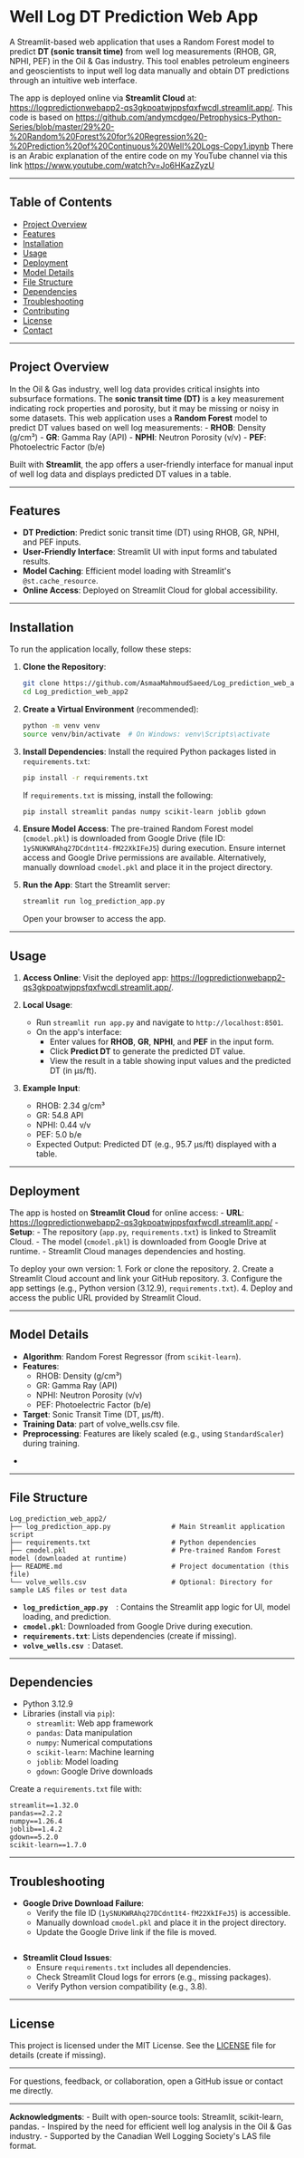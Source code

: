 # Well Log DT Prediction Web App

A Streamlit-based web application that uses a Random Forest
model to predict **DT (sonic transit time)** from well log measurements
(RHOB, GR, NPHI, PEF) in the Oil & Gas industry. This tool enables
petroleum engineers and geoscientists to input well log data manually
and obtain DT predictions through an intuitive web interface.

The app is deployed online via **Streamlit Cloud** at:
<https://logpredictionwebapp2-qs3gkpoatwjppsfqxfwcdl.streamlit.app/>.
This code is based on <https://github.com/andymcdgeo/Petrophysics-Python-Series/blob/master/29%20-%20Random%20Forest%20for%20Regression%20-%20Prediction%20of%20Continuous%20Well%20Logs-Copy1.ipynb>
There is an Arabic explanation of the entire code on my YouTube channel via this link
<https://www.youtube.com/watch?v=Jo6HKazZyzU>

------------------------------------------------------------------------

## Table of Contents

-   [Project Overview](#project-overview)
-   [Features](#features)
-   [Installation](#installation)
-   [Usage](#usage)
-   [Deployment](#deployment)
-   [Model Details](#model-details)
-   [File Structure](#file-structure)
-   [Dependencies](#dependencies)
-   [Troubleshooting](#troubleshooting)
-   [Contributing](#contributing)
-   [License](#license)
-   [Contact](#contact)

------------------------------------------------------------------------

## Project Overview

In the Oil & Gas industry, well log data provides critical insights into
subsurface formations. The **sonic transit time (DT)** is a key
measurement indicating rock properties and porosity, but it may be
missing or noisy in some datasets. This web application uses a
**Random Forest** model to predict DT values based on well
log measurements: - **RHOB**: Density (g/cm³) - **GR**: Gamma Ray
(API) - **NPHI**: Neutron Porosity (v/v) - **PEF**: Photoelectric Factor
(b/e)

Built with **Streamlit**, the app offers a user-friendly interface for
manual input of well log data and displays predicted DT values in a
table.

------------------------------------------------------------------------

## Features

-   **DT Prediction**: Predict sonic transit time (DT) using RHOB, GR,
    NPHI, and PEF inputs.
-   **User-Friendly Interface**: Streamlit UI with input forms and
    tabulated results.
-   **Model Caching**: Efficient model loading with Streamlit's
    `@st.cache_resource`.
-   **Online Access**: Deployed on Streamlit Cloud for global
    accessibility.
------------------------------------------------------------------------

## Installation

To run the application locally, follow these steps:

1.  **Clone the Repository**:

    ``` bash
    git clone https://github.com/AsmaaMahmoudSaeed/Log_prediction_web_app2.git
    cd Log_prediction_web_app2
    ```

2.  **Create a Virtual Environment** (recommended):

    ``` bash
    python -m venv venv
    source venv/bin/activate  # On Windows: venv\Scripts\activate
    ```

3.  **Install Dependencies**: Install the required Python packages
    listed in `requirements.txt`:

    ``` bash
    pip install -r requirements.txt
    ```

    If `requirements.txt` is missing, install the following:

    ``` bash
    pip install streamlit pandas numpy scikit-learn joblib gdown
    ```

4.  **Ensure Model Access**: The pre-trained Random Forest model
    (`cmodel.pkl`) is downloaded from Google Drive (file ID:
    `1ySNUKWRAhq27DCdnt1t4-fM22XkIFeJ5`) during execution. Ensure
    internet access and Google Drive permissions are available.
    Alternatively, manually download `cmodel.pkl` and place it in the
    project directory.

5.  **Run the App**: Start the Streamlit server:

    ``` bash
    streamlit run log_prediction_app.py
    ```

    Open your browser  to access the app.

------------------------------------------------------------------------

## Usage

1.  **Access Online**: Visit the deployed app:
    <https://logpredictionwebapp2-qs3gkpoatwjppsfqxfwcdl.streamlit.app/>.

2.  **Local Usage**:

    -   Run `streamlit run app.py` and navigate to
        `http://localhost:8501`.
    -   On the app's interface:
        -   Enter values for **RHOB**, **GR**, **NPHI**, and **PEF** in
            the input form.
        -   Click **Predict DT** to generate the predicted DT value.
        -   View the result in a table showing input values and the
            predicted DT (in µs/ft).

3.  **Example Input**:

    -   RHOB: 2.34 g/cm³
    -   GR: 54.8 API
    -   NPHI: 0.44 v/v
    -   PEF: 5.0 b/e
    -   Expected Output: Predicted DT (e.g., 95.7 µs/ft) displayed with
        a table.


------------------------------------------------------------------------

## Deployment

The app is hosted on **Streamlit Cloud** for online access: - **URL**:
<https://logpredictionwebapp2-qs3gkpoatwjppsfqxfwcdl.streamlit.app/> -
**Setup**: - The repository (`app.py`, `requirements.txt`) is linked to
Streamlit Cloud. - The model (`cmodel.pkl`) is downloaded from Google
Drive at runtime. - Streamlit Cloud manages dependencies and hosting.

To deploy your own version: 1. Fork or clone the repository. 2. Create a
Streamlit Cloud account and link your GitHub repository. 3. Configure
the app settings (e.g., Python version (3.12.9), `requirements.txt`). 4. Deploy
and access the public URL provided by Streamlit Cloud.

------------------------------------------------------------------------

## Model Details

-   **Algorithm**: Random Forest Regressor (from `scikit-learn`).
-   **Features**:
    -   RHOB: Density (g/cm³)
    -   GR: Gamma Ray (API)
    -   NPHI: Neutron Porosity (v/v)
    -   PEF: Photoelectric Factor (b/e)
-   **Target**: Sonic Transit Time (DT, µs/ft).
-   **Training Data**: part of volve_wells.csv file.
-   **Preprocessing**: Features are likely scaled (e.g., using
    `StandardScaler`) during training.

*
------------------------------------------------------------------------

## File Structure

    Log_prediction_web_app2/
    ├── log_prediction_app.py               # Main Streamlit application script
    ├── requirements.txt                    # Python dependencies
    ├── cmodel.pkl                          # Pre-trained Random Forest model (downloaded at runtime)
    ├── README.md                           # Project documentation (this file)
    └── volve_wells.csv                     # Optional: Directory for sample LAS files or test data

-   **`log_prediction_app.py  `**: Contains the Streamlit app logic for UI, model
    loading, and prediction.
-   **`cmodel.pkl`**: Downloaded from Google Drive during execution.
-   **`requirements.txt`**: Lists dependencies (create if missing).
-   **`volve_wells.csv `**: Dataset.

------------------------------------------------------------------------

## Dependencies

-   Python 3.12.9
-   Libraries (install via `pip`):
    -   `streamlit`: Web app framework
    -   `pandas`: Data manipulation
    -   `numpy`: Numerical computations
    -   `scikit-learn`: Machine learning
    -   `joblib`: Model loading
    -   `gdown`: Google Drive downloads

Create a `requirements.txt` file with:

    streamlit==1.32.0
    pandas==2.2.2
    numpy==1.26.4
    joblib==1.4.2
    gdown==5.2.0
    scikit-learn==1.7.0

------------------------------------------------------------------------

## Troubleshooting

-   **Google Drive Download Failure**:
    -   Verify the file ID (`1ySNUKWRAhq27DCdnt1t4-fM22XkIFeJ5`) is
        accessible.
    -   Manually download `cmodel.pkl` and place it in the project
        directory.
    -   Update the Google Drive link if the file is moved.
        ```
-   **Streamlit Cloud Issues**:
    -   Ensure `requirements.txt` includes all dependencies.
    -   Check Streamlit Cloud logs for errors (e.g., missing packages).
    -   Verify Python version compatibility (e.g., 3.8).

------------------------------------------------------------------------

## License

This project is licensed under the MIT License. See the
[LICENSE](LICENSE) file for details (create if missing).

------------------------------------------------------------------------

For questions, feedback, or collaboration, open a GitHub issue or
contact me directly.

------------------------------------------------------------------------

**Acknowledgments**: - Built with open-source tools: Streamlit,
scikit-learn, pandas. - Inspired by the need for efficient well log
analysis in the Oil & Gas industry. - Supported by the Canadian Well
Logging Society's LAS file format.
